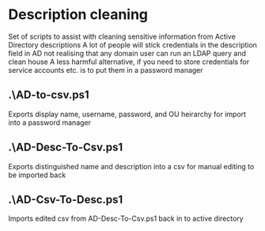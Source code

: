 # Description cleaning
Set of scripts to assist with cleaning sensitive information from Active Directory descriptions
A lot of people will stick credentials in the description field in AD not realising that any domain user can run an LDAP query and clean house
A less harmful alternative, if you need to store credentials for service accounts etc. is to put them in a password manager

## .\AD-to-csv.ps1
Exports display name, username, password, and OU heirarchy for import into a password manager

## .\AD-Desc-To-Csv.ps1
Exports distinguished name and description into a csv for manual editing to be imported back

## .\AD-Csv-To-Desc.ps1
Imports edited csv from AD-Desc-To-Csv.ps1 back in to active directory